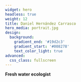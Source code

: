 ```yaml
---
widget: hero
headless: true
weight: 12
title: Daniel Hernández Carrasco
hero_media: portrait.jpg 
design:
  background:
    gradient_end: '#19d2c3'
    gradient_start: '#008278'
    text_color_light: true
advanced:
  css_class: fullscreen
---
```


**Fresh water ecologist**


